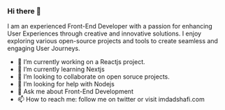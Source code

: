 ### Hi there 👋


I am an experienced Front-End Developer with a passion for enhancing User Experiences through creative and innovative solutions. I enjoy exploring various open-source projects and tools to create seamless and engaging User Journeys.


- 🔭 I’m currently working on a Reactjs project.
- 🌱 I’m currently learning Nextjs 
- 👯 I’m looking to collaborate on open soruce projects.
- 🤔 I’m looking for help with Nodejs
- 💬 Ask me about Front-End Development
- 📫 How to reach me: follow me on twitter or visit imdadshafi.com
<!-- - ⚡ Fun fact: ... -->
